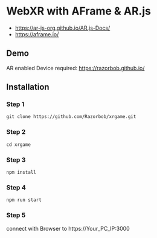 
# WebXR with AFrame & AR.js
- https://ar-js-org.github.io/AR.js-Docs/
- https://aframe.io/

## Demo
AR enabled Device required:
https://razorbob.github.io/

## Installation

### Step 1
```
git clone https://github.com/Razorbob/xrgame.git
```
### Step 2
```
cd xrgame
```
### Step 3
```
npm install
```
### Step 4
```
npm run start
```
### Step 5
connect with Browser to https://Your_PC_IP:3000
